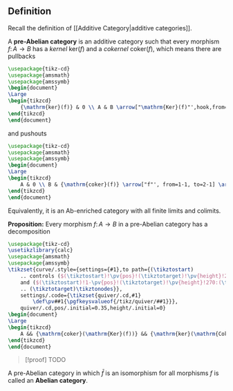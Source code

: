 ## Definition
Recall the definition of [[Additive Category|additive categories]].

A **pre-Abelian category** is an additive category such that every morphism $f\colon A\to B$ has a *kernel* $\mathrm{ker}(f)$ and a *cokernel* $\mathrm{coker}(f)$, which means there are pullbacks
```tikz
\usepackage{tikz-cd}
\usepackage{amsmath}
\usepackage{amssymb}
\begin{document}
\Large
\begin{tikzcd}
	{\mathrm{ker}(f)} & 0 \\ A & B \arrow["\mathrm{Ker}(f)"',hook,from=1-1, to=2-1] \arrow[two heads, from=1-1, to=1-2] \arrow[hook, from=1-2, to=2-2] \arrow["f"', from=2-1, to=2-2] \arrow["\lrcorner"{anchor=center, pos=0.125}, draw=none, from=1-1, to=2-2]
\end{tikzcd}
\end{document}
```
and pushouts
```tikz
\usepackage{tikz-cd}
\usepackage{amsmath}
\usepackage{amssymb}
\begin{document}
\Large
\begin{tikzcd}
	A & 0 \\ B & {\mathrm{coker}(f)} \arrow["f"', from=1-1, to=2-1] \arrow[two heads, from=1-1, to=1-2] \arrow[hook, from=1-2, to=2-2] \arrow["\mathrm{Coker}(f)"',two heads, from=2-1, to=2-2] \arrow["\ulcorner"{anchor=center, pos=0.125}, draw=none, from=1-1, to=2-2]
\end{tikzcd}
\end{document}
```
Equivalently, it is an $\mathrm{Ab}$-enriched category with all finite limits and colimits.

**Proposition:** Every morphism $f\colon A\to B$ in a pre-Abelian category has a decomposition
```tikz
\usepackage{tikz-cd}
\usetikzlibrary{calc}
\usepackage{amsmath}
\usepackage{amssymb}
\tikzset{curve/.style={settings={#1},to path={(\tikztostart)
    .. controls ($(\tikztostart)!\pv{pos}!(\tikztotarget)!\pv{height}!270:(\tikztotarget)$)
    and ($(\tikztostart)!1-\pv{pos}!(\tikztotarget)!\pv{height}!270:(\tikztotarget)$)
    .. (\tikztotarget)\tikztonodes}},
    settings/.code={\tikzset{quiver/.cd,#1}
        \def\pv##1{\pgfkeysvalueof{/tikz/quiver/##1}}},
    quiver/.cd,pos/.initial=0.35,height/.initial=0}
\begin{document}
\Large
\begin{tikzcd}
	A && {\mathrm{coker}(\mathrm{Ker}(f))} && {\mathrm{ker}(\mathrm{Coker}(f))} && B \arrow["{\bar{f}}", from=1-3, to=1-5] \arrow["{\mathrm{Ker}(\mathrm{Coker}(f))}", hook, from=1-5, to=1-7] \arrow["{\mathrm{Coker}(\mathrm{Ker}(f))}", two heads, from=1-1, to=1-3] \arrow["f"', curve={height=50pt}, from=1-1, to=1-7]
\end{tikzcd}
\end{document}
```
>[!proof]
>TODO

A pre-Abelian category in which $\bar{f}$ is an isomorphism for all morphisms $f$ is called an **Abelian category**.